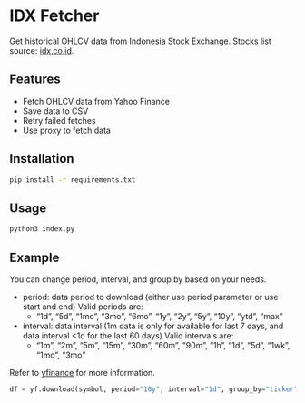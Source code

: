 # IDX Fetcher

Get historical OHLCV data from Indonesia Stock Exchange.
Stocks list source: [idx.co.id](https://www.idx.co.id/id/data-pasar/data-saham/daftar-saham).

## Features

- Fetch OHLCV data from Yahoo Finance
- Save data to CSV
- Retry failed fetches
- Use proxy to fetch data

## Installation

```bash
pip install -r requirements.txt
```

## Usage

```bash
python3 index.py
```

## Example

You can change period, interval, and group by based on your needs.

- period: data period to download (either use period parameter or use start and end) Valid periods are:
  - “1d”, “5d”, “1mo”, “3mo”, “6mo”, “1y”, “2y”, “5y”, “10y”, “ytd”, “max”
- interval: data interval (1m data is only for available for last 7 days, and data interval <1d for the last 60 days) Valid intervals are:
  - “1m”, “2m”, “5m”, “15m”, “30m”, “60m”, “90m”, “1h”, “1d”, “5d”, “1wk”, “1mo”, “3mo”

Refer to [yfinance](https://pypi.org/project/yfinance/) for more information.

```python
df = yf.download(symbol, period="10y", interval="1d", group_by="ticker", proxy=proxy)
```
